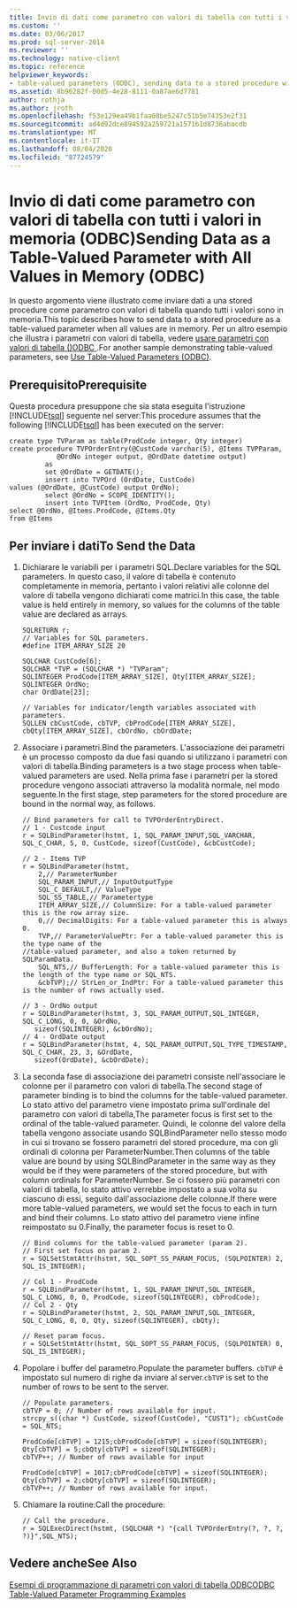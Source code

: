 ```yaml
---
title: Invio di dati come parametro con valori di tabella con tutti i valori in memoria (ODBC) | Microsoft Docs
ms.custom: ''
ms.date: 03/06/2017
ms.prod: sql-server-2014
ms.reviewer: ''
ms.technology: native-client
ms.topic: reference
helpviewer_keywords:
- table-valued parameters (ODBC), sending data to a stored procedure with all values in memory
ms.assetid: 8b96282f-00d5-4e28-8111-0a87ae6d7781
author: rothja
ms.author: jroth
ms.openlocfilehash: f53e129ea49b1faa08be5247c51b5e74353e2f31
ms.sourcegitcommit: ad4d92dce894592a259721a1571b1d8736abacdb
ms.translationtype: MT
ms.contentlocale: it-IT
ms.lasthandoff: 08/04/2020
ms.locfileid: "87724579"
---
```

# <a name="sending-data-as-a-table-valued-parameter-with-all-values-in-memory-odbc"></a><span data-ttu-id="bb444-102">Invio di dati come parametro con valori di tabella con tutti i valori in memoria (ODBC)</span><span class="sxs-lookup"><span data-stu-id="bb444-102">Sending Data as a Table-Valued Parameter with All Values in Memory (ODBC)</span></span>
  <span data-ttu-id="bb444-103">In questo argomento viene illustrato come inviare dati a una stored procedure come parametro con valori di tabella quando tutti i valori sono in memoria.</span><span class="sxs-lookup"><span data-stu-id="bb444-103">This topic describes how to send data to a stored procedure as a table-valued parameter when all values are in memory.</span></span> <span data-ttu-id="bb444-104">Per un altro esempio che illustra i parametri con valori di tabella, vedere [usare parametri con valori di tabella &#40;&#41;ODBC ](table-valued-parameters-odbc.md).</span><span class="sxs-lookup"><span data-stu-id="bb444-104">For another sample demonstrating table-valued parameters, see [Use Table-Valued Parameters &#40;ODBC&#41;](table-valued-parameters-odbc.md).</span></span>  
  
## <a name="prerequisite"></a><span data-ttu-id="bb444-105">Prerequisito</span><span class="sxs-lookup"><span data-stu-id="bb444-105">Prerequisite</span></span>  
 <span data-ttu-id="bb444-106">Questa procedura presuppone che sia stata eseguita l'istruzione [!INCLUDE[tsql](../../includes/tsql-md.md)] seguente nel server:</span><span class="sxs-lookup"><span data-stu-id="bb444-106">This procedure assumes that the following [!INCLUDE[tsql](../../includes/tsql-md.md)] has been executed on the server:</span></span>  
  
```  
create type TVParam as table(ProdCode integer, Qty integer)  
create procedure TVPOrderEntry(@CustCode varchar(5), @Items TVPParam,   
            @OrdNo integer output, @OrdDate datetime output)  
         as   
         set @OrdDate = GETDATE();  
         insert into TVPOrd (OrdDate, CustCode)   
values (@OrdDate, @CustCode) output OrdNo);   
         select @OrdNo = SCOPE_IDENTITY();   
         insert into TVPItem (OrdNo, ProdCode, Qty)  
select @OrdNo, @Items.ProdCode, @Items.Qty   
from @Items  
```  
  
## <a name="to-send-the-data"></a><span data-ttu-id="bb444-107">Per inviare i dati</span><span class="sxs-lookup"><span data-stu-id="bb444-107">To Send the Data</span></span>  
  
1.  <span data-ttu-id="bb444-108">Dichiarare le variabili per i parametri SQL.</span><span class="sxs-lookup"><span data-stu-id="bb444-108">Declare variables for the SQL parameters.</span></span> <span data-ttu-id="bb444-109">In questo caso, il valore di tabella è contenuto completamente in memoria, pertanto i valori relativi alle colonne del valore di tabella vengono dichiarati come matrici.</span><span class="sxs-lookup"><span data-stu-id="bb444-109">In this case, the table value is held entirely in memory, so values for the columns of the table value are declared as arrays.</span></span>  
  
    ```  
    SQLRETURN r;  
    // Variables for SQL parameters.  
    #define ITEM_ARRAY_SIZE 20  
  
    SQLCHAR CustCode[6];  
    SQLCHAR *TVP = (SQLCHAR *) "TVParam";  
    SQLINTEGER ProdCode[ITEM_ARRAY_SIZE], Qty[ITEM_ARRAY_SIZE];  
    SQLINTEGER OrdNo;  
    char OrdDate[23];  
  
    // Variables for indicator/length variables associated with parameters.  
    SQLLEN cbCustCode, cbTVP, cbProdCode[ITEM_ARRAY_SIZE], cbQty[ITEM_ARRAY_SIZE], cbOrdNo, cbOrdDate;  
    ```  
  
2.  <span data-ttu-id="bb444-110">Associare i parametri.</span><span class="sxs-lookup"><span data-stu-id="bb444-110">Bind the parameters.</span></span> <span data-ttu-id="bb444-111">L'associazione dei parametri è un processo composto da due fasi quando si utilizzano i parametri con valori di tabella.</span><span class="sxs-lookup"><span data-stu-id="bb444-111">Binding parameters is a two stage process when table-valued parameters are used.</span></span> <span data-ttu-id="bb444-112">Nella prima fase i parametri per la stored procedure vengono associati attraverso la modalità normale, nel modo seguente.</span><span class="sxs-lookup"><span data-stu-id="bb444-112">In the first stage, step parameters for the stored procedure are bound in the normal way, as follows.</span></span>  
  
    ```  
    // Bind parameters for call to TVPOrderEntryDirect.  
    // 1 - Custcode input  
    r = SQLBindParameter(hstmt, 1, SQL_PARAM_INPUT,SQL_VARCHAR, SQL_C_CHAR, 5, 0, CustCode, sizeof(CustCode), &cbCustCode);  
  
    // 2 - Items TVP  
    r = SQLBindParameter(hstmt,   
        2,// ParameterNumber  
        SQL_PARAM_INPUT,// InputOutputType  
        SQL_C_DEFAULT,// ValueType   
        SQL_SS_TABLE,// Parametertype  
        ITEM_ARRAY_SIZE,// ColumnSize: For a table-valued parameter this is the row array size.  
        0,// DecimalDigits: For a table-valued parameter this is always 0.   
        TVP,// ParameterValuePtr: For a table-valued parameter this is the type name of the   
    //table-valued parameter, and also a token returned by SQLParamData.  
        SQL_NTS,// BufferLength: For a table-valued parameter this is the length of the type name or SQL_NTS.  
        &cbTVP);// StrLen_or_IndPtr: For a table-valued parameter this is the number of rows actually used.  
  
    // 3 - OrdNo output  
    r = SQLBindParameter(hstmt, 3, SQL_PARAM_OUTPUT,SQL_INTEGER, SQL_C_LONG, 0, 0, &OrdNo,  
       sizeof(SQLINTEGER), &cbOrdNo);  
    // 4 - OrdDate output  
    r = SQLBindParameter(hstmt, 4, SQL_PARAM_OUTPUT,SQL_TYPE_TIMESTAMP, SQL_C_CHAR, 23, 3, &OrdDate,   
       sizeof(OrdDate), &cbOrdDate);  
    ```  
  
3.  <span data-ttu-id="bb444-113">La seconda fase di associazione dei parametri consiste nell'associare le colonne per il parametro con valori di tabella.</span><span class="sxs-lookup"><span data-stu-id="bb444-113">The second stage of parameter binding is to bind the columns for the table-valued parameter.</span></span> <span data-ttu-id="bb444-114">Lo stato attivo del parametro viene impostato prima sull'ordinale del parametro con valori di tabella,</span><span class="sxs-lookup"><span data-stu-id="bb444-114">The parameter focus is first set to the ordinal of the table-valued parameter.</span></span> <span data-ttu-id="bb444-115">Quindi, le colonne del valore della tabella vengono associate usando SQLBindParameter nello stesso modo in cui si trovano se fossero parametri del stored procedure, ma con gli ordinali di colonna per ParameterNumber.</span><span class="sxs-lookup"><span data-stu-id="bb444-115">Then columns of the table value are bound by using SQLBindParameter in the same way as they would be if they were parameters of the stored procedure, but with column ordinals for ParameterNumber.</span></span> <span data-ttu-id="bb444-116">Se ci fossero più parametri con valori di tabella, lo stato attivo verrebbe impostato a sua volta su ciascuno di essi, seguito dall'associazione delle colonne.</span><span class="sxs-lookup"><span data-stu-id="bb444-116">If there were more table-valued parameters, we would set the focus to each in turn and bind their columns.</span></span> <span data-ttu-id="bb444-117">Lo stato attivo del parametro viene infine reimpostato su 0.</span><span class="sxs-lookup"><span data-stu-id="bb444-117">Finally, the parameter focus is reset to 0.</span></span>  
  
    ```  
    // Bind columns for the table-valued parameter (param 2).  
    // First set focus on param 2.  
    r = SQLSetStmtAttr(hstmt, SQL_SOPT_SS_PARAM_FOCUS, (SQLPOINTER) 2, SQL_IS_INTEGER);  
  
    // Col 1 - ProdCode  
    r = SQLBindParameter(hstmt, 1, SQL_PARAM_INPUT,SQL_INTEGER, SQL_C_LONG, 0, 0, ProdCode, sizeof(SQLINTEGER), cbProdCode);  
    // Col 2 - Qty  
    r = SQLBindParameter(hstmt, 2, SQL_PARAM_INPUT,SQL_INTEGER, SQL_C_LONG, 0, 0, Qty, sizeof(SQLINTEGER), cbQty);  
  
    // Reset param focus.  
    r = SQLSetStmtAttr(hstmt, SQL_SOPT_SS_PARAM_FOCUS, (SQLPOINTER) 0, SQL_IS_INTEGER);  
    ```  
  
4.  <span data-ttu-id="bb444-118">Popolare i buffer del parametro.</span><span class="sxs-lookup"><span data-stu-id="bb444-118">Populate the parameter buffers.</span></span> <span data-ttu-id="bb444-119">`cbTVP` è impostato sul numero di righe da inviare al server.</span><span class="sxs-lookup"><span data-stu-id="bb444-119">`cbTVP` is set to the number of rows to be sent to the server.</span></span>  
  
    ```  
    // Populate parameters.  
    cbTVP = 0; // Number of rows available for input.  
    strcpy_s((char *) CustCode, sizeof(CustCode), "CUST1"); cbCustCode = SQL_NTS;  
  
    ProdCode[cbTVP] = 1215;cbProdCode[cbTVP] = sizeof(SQLINTEGER);   
    Qty[cbTVP] = 5;cbQty[cbTVP] = sizeof(SQLINTEGER);   
    cbTVP++; // Number of rows available for input  
  
    ProdCode[cbTVP] = 1017;cbProdCode[cbTVP] = sizeof(SQLINTEGER);   
    Qty[cbTVP] = 2;cbQty[cbTVP] = sizeof(SQLINTEGER);   
    cbTVP++; // Number of rows available for input.  
    ```  
  
5.  <span data-ttu-id="bb444-120">Chiamare la routine:</span><span class="sxs-lookup"><span data-stu-id="bb444-120">Call the procedure:</span></span>  
  
    ```  
    // Call the procedure.  
    r = SQLExecDirect(hstmt, (SQLCHAR *) "{call TVPOrderEntry(?, ?, ?, ?)}",SQL_NTS);  
    ```  
  
## <a name="see-also"></a><span data-ttu-id="bb444-121">Vedere anche</span><span class="sxs-lookup"><span data-stu-id="bb444-121">See Also</span></span>  
 [<span data-ttu-id="bb444-122">Esempi di programmazione di parametri con valori di tabella ODBC</span><span class="sxs-lookup"><span data-stu-id="bb444-122">ODBC Table-Valued Parameter Programming Examples</span></span>](../../database-engine/dev-guide/odbc-table-valued-parameter-programming-examples.md)  
  
  
